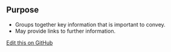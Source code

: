 ## Purpose

- Groups together key information that is important to convey.
- May provide links to further information.

[Edit this on GitHub](https://github.com/wellcomecollection/wellcomecollection.org/edit/master/common/views/components/InfoBox/README.md)
